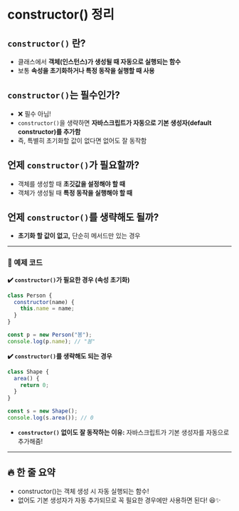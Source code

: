 constructor() 정리
===

## `constructor()`  란?
- 클래스에서 **객체(인스턴스)가 생성될 때 자동으로 실행되는 함수**
- 보통 **속성을 초기화하거나 특정 동작을 실행할 때 사용**

## `constructor()`는 필수인가?
- ❌ 필수 아님!
- `constructor()`을 생략하면 **자바스크립트가 자동으로 기본 생성자(default constructor)를 추가함**
- 즉, 특별히 초기화할 값이 없다면 없어도 잘 동작함

## 언제 `constructor()`가 필요할까?
- 객체를 생성할 때 **초깃값을 설정해야 할 때**
- 객체가 생성될 때 **특정 동작을 실행해야 할 때**

## 언제 `constructor()`를 생략해도 될까?
- **초기화 할 값이 없고,** 단순히 메서드만 있는 경우

---

### 📌 예제 코드
**✔️ `constructor()`가 필요한 경우 (속성 초기화)**

```js
class Person {
  constructor(name) {
    this.name = name;
  }
}

const p = new Person("봄");
console.log(p.name); // "봄"

```

**✔️ `constructor()`를 생략해도 되는 경우**

```js
class Shape {
  area() {
    return 0;
  }
}

const s = new Shape();
console.log(s.area()); // 0
```
- **`constructor()` 없이도 잘 동작하는 이유:** 자바스크립트가 기본 생성자를 자동으로 추가해줌!

---

## 🔥 한 줄 요약
- constructor()는 객체 생성 시 자동 실행되는 함수!
-  없어도 기본 생성자가 자동 추가되므로 꼭 필요한 경우에만 사용하면 된다! 😆✨
